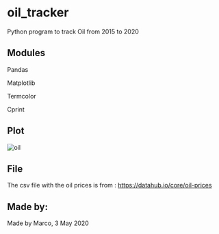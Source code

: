 # oil_tracker
Python program to track Oil from 2015 to 2020
## Modules
Pandas

Matplotlib

Termcolor

Cprint

## Plot
![oil](https://user-images.githubusercontent.com/50530429/80919417-cc635100-8d37-11ea-84e1-58fc1eb70911.png)

## File
The csv file with the oil prices is from : https://datahub.io/core/oil-prices

## Made by:
Made by Marco, 3 May 2020
